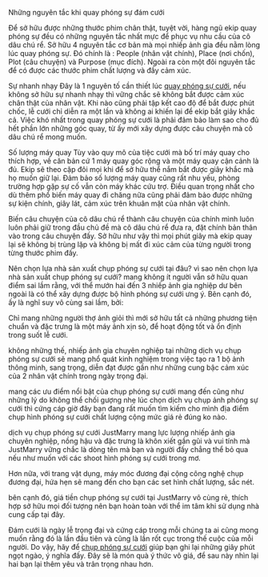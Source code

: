 Những nguyên tắc khi quay phóng sự đám cưới

Để sở hữu được những thước phim chân thật, tuyệt vời, hàng ngũ ekip quay phóng sự đều có những nguyên tắc nhất mực để phục vụ nhu cầu của cô dâu chú rể. Sở hữu 4 nguyên tắc cơ bản mà mọi nhiếp ảnh gia đều nằm lòng lúc quay phóng sự. Đó chính là : People (nhân vật chính), Place (nơi chốn), Plot (câu chuyện) và Purpose (mục đích). Ngoài ra còn một đôi nguyên tắc để có được các thước phim chất lượng và đầy cảm xúc.

Sự nhanh nhạy
Đây là 1 nguyên tố cần thiết lúc <a href="https://quayphongsucuoi.vn/bang-gia-quay-phong-su-cuoi-chup-phong-su-cuoi/">quay phóng sự cưới</a>, nếu không sở hữu sự nhanh nhạy thì vững chắc sẽ không bắt được cảm xúc chân thật của nhân vật. Khi nào cũng phải tập kết cao độ để bắt được phút chốc, lễ cưới chỉ diễn ra một lần và không ai khiến lại để ekip bắt giây khắc cả. Việc khó nhất trong quay phóng sự cưới là phải đảm bảo làm sao cho đủ hết phần lớn những góc quay, từ ấy mới xây dựng được câu chuyện mà cô dâu chú rể mong muốn.

Số lượng máy quay
Tùy vào quy mô của tiệc cưới mà bố trí máy quay cho thích hợp, về căn bản cứ 1 máy quay góc rộng và một máy quay cận cảnh là đủ. Ekip sẽ theo cặp đôi mọi khi để sở hữu thể nắm bắt được giây khắc mà họ muốn giữ lại. Đảm bảo số lượng máy quay cũng rất nhu yếu, phòng trường hợp gặp sự cố vẫn còn máy khác cứu trợ. Điều quan trọng nhất cho dù thêm phổ biến máy quay đi chăng nữa cũng phải đảm bảo được những sự kiện chính, giây lát, cảm xúc trên khuân mặt của nhân vật chính.

Biến câu chuyện của cô dâu chú rể thành câu chuyện của chính mình
luôn luôn phải giữ trong đầu chủ đề mà cô dâu chú rể đưa ra, đặt chính bản thân vào trong câu chuyện đấy. Sở hữu như vậy thì mọi phút giây mà ekip quay lại sẽ không bị trùng lặp và không bị mất đi xúc cảm của từng người trong từng thước phim đấy.

Nên chọn lựa nhà sản xuất chụp phóng sự cưới tại đâu?
vì sao nên chọn lựa nhà sản xuất chụp phóng sự cưới?
mang không ít người vẫn sở hữu quan điểm sai lầm rằng, với thể mướn hai đến 3 nhiếp ảnh gia nghiệp dư bên ngoài là có thể xây dựng được bộ hình phóng sự cưới ưng ý. Bên cạnh đó, ấy là nghĩ suy vô cùng sai lầm, bởi:

Chỉ mang những người thợ ảnh giỏi thì mới sở hữu tất cả những phương tiện chuẩn và đặc trưng là một máy ảnh xịn sò, để hoạt động tốt và ổn định trong suốt lễ cưới.

không những thế, nhiếp ảnh gia chuyên nghiệp tại những dịch vụ chụp phóng sự cưới sẽ mang phổ quát kinh nghiệm trong việc tạo ra 1 bộ ảnh thông minh, sang trọng, diễn đạt được gần như những cung bậc cảm xúc của 2 nhân vật chính trong ngày trọng đại.

mang các ưu điểm nổi bật của chụp phóng sự cưới mang đến cũng như những lý do không thể chối gượng nhẹ lúc chọn dịch vụ chụp ảnh phóng sự cưới thì cứng cáp giờ đây bạn đang rất muốn tìm kiếm cho mình địa điểm chụp hình phóng sự cưới chất lượng cộng mức giá rẻ đúng ko nào.

dịch vụ chụp phóng sự cưới JustMarry
mang lực lượng nhiếp ảnh gia chuyên nghiệp, nồng hậu và đặc trưng là khôn xiết gần gũi và vui tính mà JustMarry vững chắc là dòng tên mà bạn và người đấy chẳng thể bỏ qua nếu như muốn với các shoot hình phóng sự cưới trong mơ.

Hơn nữa, với trang vật dụng, máy móc đương đại cộng công nghệ chụp đương đại, hứa hẹn sẽ mang đến cho bạn các set hình chất lượng, sắc nét.

bên cạnh đó, giá tiền chụp phóng sự cưới tại JustMarry vô cùng rẻ, thích hợp sở hữu mọi đối tượng nên bạn hoàn toàn với thể im tâm khi sử dụng nhà cung cấp tại đây.

Đám cưới là ngày lễ trọng đại và cứng cáp trong mỗi chúng ta ai cũng mong muốn rằng đó là lần đầu tiên và cũng là lần rốt cục trong thế cuộc của mỗi người. Do vậy, hãy để <a href="https://quayphongsucuoi.vn/bang-gia-quay-phong-su-cuoi-chup-phong-su-cuoi/">chụp phóng sự cưới</a> giúp bạn ghi lại những giây phút ngọt ngào, ý nghĩa đấy. Đây sẽ là món quà ý thức vô giá, để sau này nhìn lại hai bạn lại thêm yêu và trân trọng nhau hơn.
